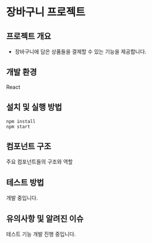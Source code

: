 # 장바구니 프로젝트

## 프로젝트 개요

- 장바구니에 담은 상품들을 결제할 수 있는 기능을 제공합니다.

## 개발 환경

React

## 설치 및 실행 방법

```
npm install
npm start
```

## 컴포넌트 구조

주요 컴포넌트들의 구조와 역할

## 테스트 방법

개발 중입니다.

## 유의사항 및 알려진 이슈

테스트 기능 개발 진행 중입니다.
